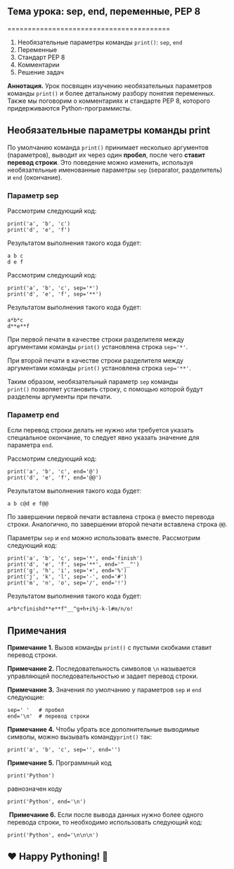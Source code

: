 ## Тема урока: sep, end, переменные, PEP 8 
========================================

1.  Необязательные параметры команды `print()`: `sep`, `end`
2.  Переменные
3.  Стандарт PEP 8
4.  Комментарии
5.  Решение задач

**Аннотация.** Урок посвящен изучению необязательных параметров команды `print()` и более детальному разбору понятия переменных. Также мы поговорим о комментариях и стандарте PEP 8, которого придерживаются Python-программисты.

Необязательные параметры команды print
--------------------------------------

По умолчанию команда `print()` принимает несколько аргументов (параметров), выводит их через один **пробел**, после чего **ставит перевод строки**. Это поведение можно изменить, используя необязательные именованные параметры `sep` (separator, разделитель) и `end` (окончание).

### Параметр sep

Рассмотрим следующий код:

    print('a', 'b', 'c')
    print('d', 'e', 'f')

Результатом выполнения такого кода будет:

    a b c
    d e f

Рассмотрим следующий код: 

    print('a', 'b', 'c', sep='*')
    print('d', 'e', 'f', sep='**')

Результатом выполнения такого кода будет:

    a*b*c
    d**e**f

При первой печати в качестве строки разделителя между аргументами команды `print()` установлена строка `sep='*'`.

При второй печати в качестве строки разделителя между аргументами команды `print()` установлена строка `sep='**'`.

Таким образом, необязательный параметр `sep` команды `print()` позволяет установить строку, с помощью которой будут разделены аргументы при печати.

### Параметр end

Если перевод строки делать не нужно или требуется указать специальное окончание, то следует явно указать значение для параметра `end`.

Рассмотрим следующий код:

    print('a', 'b', 'c', end='@')
    print('d', 'e', 'f', end='@@')

Результатом выполнения такого кода будет:

    a b c@d e f@@

По завершении первой печати вставлена строка `@` вместо перевода строки. Аналогично, по завершении второй печати вставлена строка `@@`.

Параметры `sep` и `end` можно использовать вместе. Рассмотрим следующий код:

    print('a', 'b', 'c', sep='*', end='finish')
    print('d', 'e', 'f', sep='**', end='^__^')
    print('g', 'h', 'i', sep='+', end='%')
    print('j', 'k', 'l', sep='-', end='#')
    print('m', 'n', 'o', sep='/', end='!')

Результатом выполнения такого кода будет:

    a*b*cfinishd**e**f^__^g+h+i%j-k-l#m/n/o!

Примечания
----------

**Примечание 1.** Вызов команды `print()` с пустыми скобками ставит перевод строки.

**Примечание 2.** Последовательность символов `\n` называется управляющей последовательностью и задает перевод строки.

**Примечание 3.** Значения по умолчанию у параметров `sep` и `end` следующие:

    sep=' '   # пробел
    end='\n'  # перевод строки

**Примечание 4.** Чтобы убрать все дополнительные выводимые символы, можно вызывать команду`print()` так:

    print('a', 'b', 'c', sep='', end='')

**Примечание 5.** Программный код

    print('Python')

равнозначен коду

    print('Python', end='\n')

 **Примечание 6.** Если после вывода данных нужно более одного перевода строки, то необходимо использовать следующий код:

    print('Python', end='\n\n\n')

❤️ Happy Pythoning! 🐍 
-----------------------